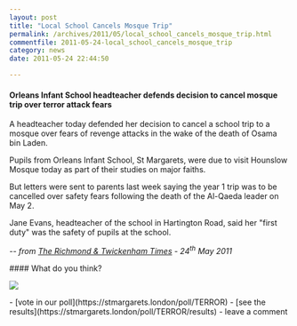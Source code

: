 ```yaml
---
layout: post
title: "Local School Cancels Mosque Trip"
permalink: /archives/2011/05/local_school_cancels_mosque_trip.html
commentfile: 2011-05-24-local_school_cancels_mosque_trip
category: news
date: 2011-05-24 22:44:50

---
```


#### Orleans Infant School headteacher defends decision to cancel mosque trip over terror attack fears

A headteacher today defended her decision to cancel a school trip to a mosque over fears of revenge attacks in the wake of the death of Osama bin Laden.

Pupils from Orleans Infant School, St Margarets, were due to visit Hounslow Mosque today as part of their studies on major faiths.

But letters were sent to parents last week saying the year 1 trip was to be cancelled over safety fears following the death of the Al-Qaeda leader on May 2.

Jane Evans, headteacher of the school in Hartington Road, said her "first duty" was the safety of pupils at the school.

<cite>-- from [The Richmond & Twickenham Times](https://stmargarets.london/l/OoYbP) - 24<sup>th</sup> May 2011

<div markdown="1" class="box">
#### What do you think?

<a href="https://stmargarets.london/poll/TERROR/results"><img src="https://stmargarets.london/cgi-bin/poll.cgi?pollname=TERROR&amp;action=image" class="right" /></a>

</p>
-   [vote in our poll](https://stmargarets.london/poll/TERROR)
-   [see the results](https://stmargarets.london/poll/TERROR/results)
-   leave a comment

</div>
